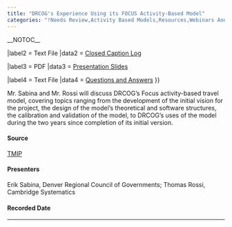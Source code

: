 ```yaml
---
title: "DRCOG's Experience Using its FOCUS Activity-Based Model"
categories: "!Needs Review,Activity Based Models‏‎,Resources,Webinars And Videos"
---
```


\_\_NOTOC\_\_

|label2 = Text File
|data2 = [Closed Caption Log](http://media.tmiponline.org/webinars/2012/TMIP_ABM_Webinars/DRCOG_ABM/Transcript.txt)

|label3 = PDF
|data3 = [Presentation Slides](http://media.tmiponline.org/webinars/2012/TMIP_ABM_Webinars/DRCOG_ABM/DRCOG_ABM_Webinar_Dec_13_2012.pdf)

|label4 = Text File
|data4 = [Questions and Answers](http://media.tmiponline.org/webinars/2012/TMIP_ABM_Webinars/DRCOG_ABM/QandA.txt)
}}

Mr. Sabina and Mr. Rossi will discuss DRCOG’s Focus activity-based travel model, covering topics ranging from the development of the initial vision for the project, the design of the model’s theoretical and software structures, the calibration and validation of the model, to DRCOG’s uses of the model during the two years since completion of its initial version.

#### Source

[TMIP](TMIP)

#### Presenters

Erik Sabina, Denver Regional Council of Governments;
Thomas Rossi, Cambridge Systematics

#### Recorded Date

------------------------------------------------------------------------

<comments />

